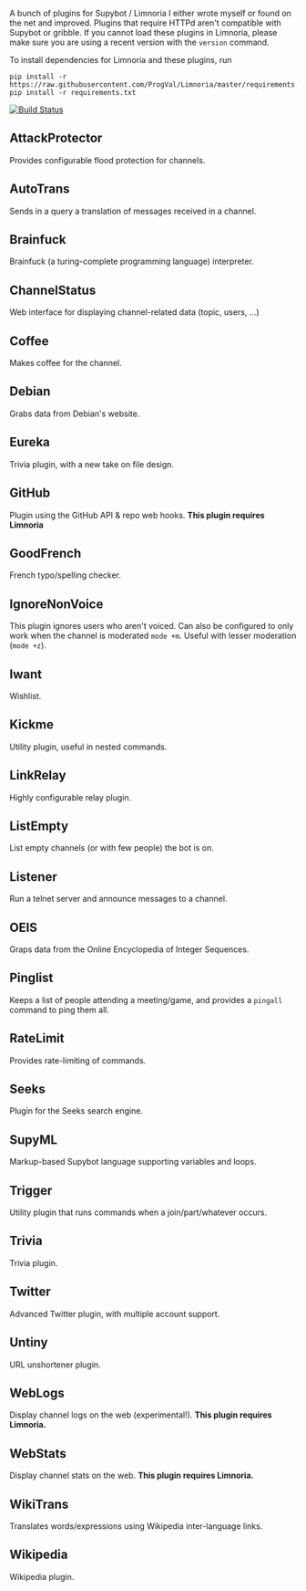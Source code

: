 A bunch of plugins for Supybot / Limnoria I either wrote myself or found on the
net and improved. Plugins that require HTTPd aren't compatible with 
Supybot or gribble. If you cannot load these plugins in Limnoria, please 
make sure you are using a recent version with the `version` command.

To install dependencies for Limnoria and these plugins, run

```
pip install -r https://raw.githubusercontent.com/ProgVal/Limnoria/master/requirements.txt
pip install -r requirements.txt
```

[![Build Status](https://travis-ci.org/ProgVal/Supybot-plugins.svg?branch=master)](https://travis-ci.org/ProgVal/Supybot-plugins)

## AttackProtector

Provides configurable flood protection for channels.

## AutoTrans

Sends in a query a translation of messages received in a channel.

## Brainfuck

Brainfuck (a turing-complete programming language) interpreter.

## ChannelStatus

Web interface for displaying channel-related data (topic, users, …)

## Coffee

Makes coffee for the channel.

## Debian

Grabs data from Debian's website.

## Eureka

Trivia plugin, with a new take on file design.

## GitHub

Plugin using the GitHub API & repo web hooks. **This plugin requires 
Limnoria**

## GoodFrench

French typo/spelling checker.

## IgnoreNonVoice

This plugin ignores users who aren't voiced. Can also be configured to 
only work when the channel is moderated `mode +m`. Useful with lesser 
moderation (`mode +z`).

## Iwant

Wishlist.

## Kickme

Utility plugin, useful in nested commands.

## LinkRelay

Highly configurable relay plugin.

## ListEmpty

List empty channels (or with few people) the bot is on.

## Listener

Run a telnet server and announce messages to a channel.

## OEIS

Graps data from the Online Encyclopedia of Integer Sequences.

## Pinglist

Keeps a list of people attending a meeting/game, and provides a `pingall`
command to ping them all.

## RateLimit

Provides rate-limiting of commands.

## Seeks

Plugin for the Seeks search engine.

## SupyML

Markup-based Supybot language supporting variables and loops.

## Trigger

Utility plugin that runs commands when a join/part/whatever occurs.

## Trivia

Trivia plugin.

## Twitter

Advanced Twitter plugin, with multiple account support.

## Untiny

URL unshortener plugin.

## WebLogs

Display channel logs on the web (experimental!). **This plugin requires 
Limnoria.**

## WebStats

Display channel stats on the web. **This plugin requires Limnoria.**

## WikiTrans

Translates words/expressions using Wikipedia inter-language links.

## Wikipedia

Wikipedia plugin.
